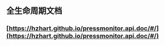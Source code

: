 ## 全生命周期文档

### [https://hzhart.github.io/pressmonitor.api.doc/#/](https://hzhart.github.io/pressmonitor.api.doc/#/)